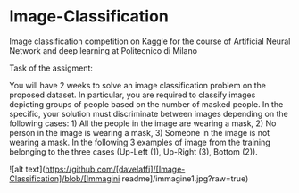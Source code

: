 # Image-Classification
Image classification competition on Kaggle for the course of Artificial Neural Network and deep learning at Politecnico di Milano

Task of the assigment: 

You will have 2 weeks to solve an image classification problem on the proposed dataset. In particular, you are required to classify images depicting groups of people based on the number of masked people. In the specific, your solution must discriminate between images depending on the following cases: 1) All the people in the image are wearing a mask, 2) No person in the image is wearing a mask, 3) Someone in the image is not wearing a mask. In the following 3 examples of image from the training belonging to the three cases (Up-Left (1), Up-Right (3), Bottom (2)).

![alt text](https://github.com/[davelaffi]/[Image-Classification]/blob/[Immagini readme]/immagine1.jpg?raw=true)
